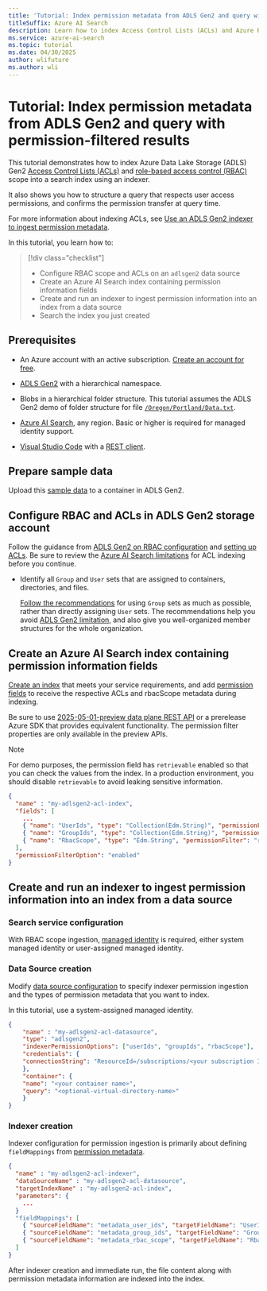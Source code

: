 ```yaml
---  
title: 'Tutorial: Index permission metadata from ADLS Gen2 and query with permission-filtered results'
titleSuffix: Azure AI Search  
description: Learn how to index Access Control Lists (ACLs) and Azure Role-Based Access Control (RBAC) scope from ADLS Gen2 and query with permission-filtered results in Azure AI Search.
ms.service: azure-ai-search  
ms.topic: tutorial  
ms.date: 04/30/2025
author: wlifuture
ms.author: wli
---  
```


# Tutorial: Index permission metadata from ADLS Gen2 and query with permission-filtered results

This tutorial demonstrates how to index Azure Data Lake Storage (ADLS) Gen2 [Access Control Lists (ACLs)](/azure/storage/blobs/data-lake-storage-access-control-model#access-control-lists-acls) and [role-based access control (RBAC)](/azure/storage/blobs/data-lake-storage-access-control-model#role-based-access-control-azure-rbac) scope into a search index using an indexer. 

It also shows you how to structure a query that respects user access permissions, and confirms the permission transfer at query time. 

<!-- Add a link to Addison doc-perm concept doc -->
For more information about indexing ACLs, see [Use an ADLS Gen2 indexer to ingest permission metadata](search-indexer-access-control-lists-and-role-based-access.md).

In this tutorial, you learn how to:

> [!div class="checklist"]
> + Configure RBAC scope and ACLs on an `adlsgen2` data source
> + Create an Azure AI Search index containing permission information fields
> + Create and run an indexer to ingest permission information into an index from a data source
> + Search the index you just created

## Prerequisites

+ An Azure account with an active subscription. [Create an account for free](https://azure.microsoft.com/free/?WT.mc_id=A261C142F).

+ [ADLS Gen2](/azure/storage/blobs/create-data-lake-storage-account) with a hierarchical namespace.

+ Blobs in a hierarchical folder structure. This tutorial assumes the ADLS Gen2 demo of folder structure for file [`/Oregon/Portland/Data.txt`](/azure/storage/blobs/data-lake-storage-access-control#common-scenarios-related-to-acl-permissions).

+ [Azure AI Search](search-create-service-portal.md), any region. Basic or higher is required for managed identity support.

+ [Visual Studio Code](https://code.visualstudio.com/download) with a [REST client](https://marketplace.visualstudio.com/items?itemName=humao.rest-client).

## Prepare sample data

Upload this [sample data](https://github.com/Azure-Samples/azure-search-sample-data) to a container in ADLS Gen2.

## Configure RBAC and ACLs in ADLS Gen2 storage account

Follow the guidance from [ADLS Gen2 on RBAC configuration](/azure/storage/blobs/data-lake-storage-access-control-model#role-based-access-control-azure-rbac) and [setting up ACLs](/azure/storage/blobs/data-lake-storage-access-control#how-to-set-acls). Be sure to review the [Azure AI Search limitations](search-indexer-access-control-lists-and-role-based-access.md#limitations) for ACL indexing before you continue.

+ Identify all `Group` and `User` sets that are assigned to containers, directories, and files.
  
  [Follow the recommendations](search-indexer-access-control-lists-and-role-based-access.md#recommendations-and-best-practices) for using `Group` sets as much as possible, rather than directly assigning `User` sets. The recommendations help you avoid [ADLS Gen2 limitation](/azure/storage/blobs/data-lake-storage-access-control#what-are-the-limits-for-azure-role-assignments-and-acl-entries), and also give you well-organized member structures for the whole organization.

<!-- + Assign all `Group` and `User` sets onto the container `/` with `Read` and `Execute` permissions, for example, Group1, Group2, User1, User2.

  Also assign these `Group` and `User` sets into the "Default permissions" of the container `/` with `Read` and `Execute` permissions. This step makes sure underlying new directories and files automatically inherit these ACL assignments. -->

<!-- + Existing directories and files don't automatically inherit these assignments. Use the ADLS Gen2 tool to [apply ACLs recursively](/azure/storage/blobs/data-lake-storage-acl-azure-portal#apply-an-acl-recursively) for assignments propagation. -->

<!-- + Remove any `Group` or `User` sets that shouldn't have access to specific directories or files. For example, remove `User2` on folder `Portland/`, and for folder `Idaho` remove `Group2` and `User2` from its assignments, and so on.

+ Repeat the previous steps if any new assignments are brought into play.

> [!NOTE]
> The `Other` ACL category isn't supported in Azure AI Search at this time. -->
<!-- 
### Sample ACL assignments structure

Here's a diagram of the ACL assignment structure for the [fictitious directory hierarchy](/azure/storage/blobs/data-lake-storage-access-control#common-scenarios-related-to-acl-permissions) in the ADLS Gen2 documentation.

![Diagram of an ACL assignment structure.](media/search-security-acl/acl-assignment-structure-sample.png) -->

<!-- We need an actual index that has everything necessary for creating a queryable index. -->
## Create an Azure AI Search index containing permission information fields

[Create an index](search-how-to-create-search-index.md#create-an-index) that meets your service requirements, and add [permission fields](search-indexer-access-control-lists-and-role-based-access.md#create-permission-fields-in-the-index) to receive the respective ACLs and rbacScope metadata during indexing.

Be sure to use [2025-05-01-preview data plane REST API](/rest/api/searchservice/operation-groups?view=rest-searchservice-2025-05-01-preview&preserve-view=true) or a prerelease Azure SDK that provides equivalent functionality. The permission filter properties are only available in the preview APIs.

> [!NOTE]
> For demo purposes, the permission field has `retrievable` enabled so that you can check the values from the index. In a production environment, you should disable `retrievable` to avoid leaking sensitive information.

```json
{
  "name" : "my-adlsgen2-acl-index",
  "fields": [
    ...
    { "name": "UserIds", "type": "Collection(Edm.String)", "permissionFilter": "userIds", "filterable": true, "retrievable": true },
    { "name": "GroupIds", "type": "Collection(Edm.String)", "permissionFilter": "groupIds", "filterable": true, "retrievable": true },
    { "name": "RbacScope", "type": "Edm.String", "permissionFilter": "rbacScope", "filterable": true, "retrievable": true }
  ],
  "permissionFilterOption": "enabled"
}
```

## Create and run an indexer to ingest permission information into an index from a data source

<!-- This section needs to move to the main how-to doc, and refocused on what we want to use the tutorial, which is system. -->
### Search service configuration

With RBAC scope ingestion, [managed identity](search-howto-managed-identities-data-sources.md) is required, either system managed identity or user-assigned managed identity.

<!-- + [system managed identity](search-howto-managed-identities-data-sources.md#create-a-system-managed-identity)

  ![Screenshot showing turn on system assigned identity.](media/search-managed-identities/turn-on-system-assigned-identity.png)

+ [user-assigned managed identity](search-howto-managed-identities-data-sources.md#create-a-user-assigned-managed-identity)

    ```http
    PUT https://management.azure.com/subscriptions/subid/resourceGroups/rg1/providers/Microsoft.Search/searchServices/mysearchservice?api-version=2025-05-01-preview
    {
        "location": "[region]",
        "sku": {
            "name": "[sku]"
        },
        "properties": {
            "replicaCount": [replica count],
            "partitionCount": [partition count],
            "hostingMode": "default"
        },
        "identity": {
            "type": "UserAssigned",
            "userAssignedIdentities": {
            "/subscriptions/[subscription ID]/resourcegroups/[resource group name]/providers/Microsoft.ManagedIdentity/userAssignedIdentities/[name of managed identity]": {}
            }
        }
    } 
    ``` -->

### Data Source creation

Modify [data source configuration](search-indexer-access-control-lists-and-role-based-access.md#configure-the-data-source) to specify indexer permission ingestion and the types of permission metadata that you want to index.

In this tutorial, use a system-assigned managed identity.

<!-- + `adlsgen2` type is required.

+ `indexerPermissionOptions` with candidate options to opt in: `userIds`, `groupIds`, and `rbacScope`.

+ If `rbacScope` option is part of the selection, configure a [connection string](search-howto-index-azure-data-lake-storage.md#supported-credentials-and-connection-strings) with managed identity format.

+ If [user-assigned managed identity](search-howto-managed-identities-storage.md#user-assigned-managed-identity) is used, configure the `identity` property, otherwise the `identity` property doesn't need to be specified.
  
Here are some scenario examples.

+ System managed identity schema example:
 -->
  ```json
  {
      "name" : "my-adlsgen2-acl-datasource",
      "type": "adlsgen2",
      "indexerPermissionOptions": ["userIds", "groupIds", "rbacScope"],
      "credentials": {
      "connectionString": "ResourceId=/subscriptions/<your subscription ID>/resourceGroups/<your resource group name>/providers/Microsoft.Storage/storageAccounts/<your storage account name>/;"
      },
      "container": {
      "name": "<your container name>",
      "query": "<optional-virtual-directory-name>"
      }
  }
  ```
<!-- 
+ User-assigned managed identity schema example:

  ```json
  {
      "name" : "my-adlsgen2-acl-datasource",
      "type": "adlsgen2",
      "indexerPermissionOptions": ["userIds", "groupIds", "rbacScope"],
      "credentials": {
      "connectionString": "ResourceId=/subscriptions/<your subscription ID>/resourceGroups/<your resource group name>/providers/Microsoft.Storage/storageAccounts/<your storage account name>/;"
      },
      "container": {
      "name": "<your container name>",
      "query": "<optional-virtual-directory-name>"
      },
      "identity": {
      "@odata.type": "#Microsoft.Azure.Search.DataUserAssignedIdentity",
      "userAssignedIdentity": "/subscriptions/{subscription-ID}/resourceGroups/{resource-group-name}/providers/Microsoft.ManagedIdentity/userAssignedIdentities/{user-assigned-managed-identity-name}"
      }
  }
  ``` -->

### Indexer creation

Indexer configuration for permission ingestion is primarily about defining `fieldMappings` from [permission metadata](search-indexer-access-control-lists-and-role-based-access.md#indexing-permission-metadata).

```json
{
  "name" : "my-adlsgen2-acl-indexer",
  "dataSourceName" : "my-adlsgen2-acl-datasource",
  "targetIndexName" : "my-adlsgen2-acl-index",
  "parameters": {
    ...
  }
  "fieldMappings": [
    { "sourceFieldName": "metadata_user_ids", "targetFieldName": "UserIds" },
    { "sourceFieldName": "metadata_group_ids", "targetFieldName": "GroupIds" },
    { "sourceFieldName": "metadata_rbac_scope", "targetFieldName": "RbacScope" }
  ]
}
```

After indexer creation and immediate run, the file content along with permission metadata information are indexed into the index.

<!-- This is already in the other doc
### Re-ingest permission metadata as needed

There are different scenarios for [re-ingesting permission metadata](search-indexer-access-control-lists-and-role-based-access.md#re-ingest-permission-metadata-as-needed).

+ For just a few blobs, consider renewing the `Last modified` timestamp of these blobs in the data source. Both permission metadata and the blob data content are re-ingested on the next indexer run.

+ For a moderate amount of blobs, consider issuing a request with the [`/resetdocs (preview)`](search-howto-run-reset-indexers.md#how-to-reset-docs-preview) API of these blobs. Both permission metadata and the blob data content are re-ingested on the next indexer run.

    ```http
    POST https://[service name].search.windows.net/indexers/[indexer name]/resetdocs?api-version=2025-05-01-preview
    {
        "documentKeys" : [
            "1001",
            "4452"
        ]
    }
    ```

+ For all blobs from the source, consider issuing a request with the [`/resync`]() API. On the next indexer run, **only the permission metadata** of all blobs are re-ingested from the source.

    ```http
    POST https://[service name].search.windows.net/indexers/[indexer name]/resync?api-version=2025-05-01-preview
    {
        "options" : [
            "permissions"
        ]
    }
    ```
 -->